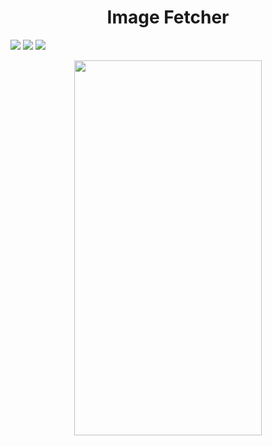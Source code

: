 <p align="center">
  <h1 align="center">Image Fetcher</h1>
</p>

![](https://img.shields.io/badge/iOS-15.0+-blue.svg)
![](https://img.shields.io/badge/Xcode-16.0+-blue.svg)
![](https://img.shields.io/badge/-Swift-red.svg)

<p align="center">
   <a href="url"><img src="https://github.com/pamelahdrz/ImageFetcher/assets/139024919/ef240692-ac86-41ac-8ebd-6ae385becd2f" height="600" width="300"></a>
</p>

